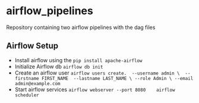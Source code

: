 # airflow_pipelines
Repository containing two airflow pipelines with the dag files

## Airflow Setup

- Install airflow using the `pip install apache-airflow`
- Initialize Airflow db `airflow db init`
- Create an airflow user `airflow users create. 
  --username admin \ 
  --firstname FIRST_NAME 
  --lastname LAST_NAME \
  --role Admin \
  --email admin@example.com`
- Start airflow services `airflow webserver --port 8080   
  airflow scheduler`
